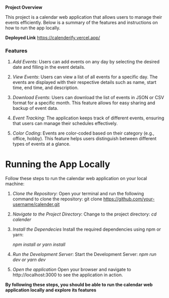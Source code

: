 **Project Overview**

This project is a calendar web application that allows users to manage their events efficiently. Below is a summary of the features and instructions on how to run the app locally.

**Deployed Link**
https://calenderify.vercel.app/

### Features

1. *Add Events*:
    Users can add events on any day by selecting the desired date and filling in the event details.

2. *View Events*:
    Users can view a list of all events for a specific day. The events are displayed with their respective details such as name, start time, end time, and description.

3. *Download Events*:
    Users can download the list of events in JSON or CSV format for a specific month. This feature allows for easy sharing and backup of event data.

4. *Event Tracking*:
    The application keeps track of different events, ensuring that users can manage their schedules effectively.
    
5. *Color Coding*:
    Events are color-coded based on their category (e.g., office, hobby). This feature helps users distinguish between different types of events at a glance.

**Running the App Locally**
=====================================
Follow these steps to run the calendar web application on your local machine:

1. *Clone the Repository*:
   Open your terminal and run the following command to clone the repository:
   git clone https://github.com/your-username/calender.git

2. *Navigate to the Project Directory*:
    Change to the project directory:
    *cd calender*

3. *Install the Dependecies*
    Install the required dependencies using npm or yarn:

    *npm install or yarn install*

4. *Run the Development Server*:
    Start the Development Server:
    *npm run dev or yarn dev*

5. *Open the application*
    Open your browser and navigate to http://localhost:3000 to see the application in action.

**By following these steps, you should be able to run the calendar web application locally and explore its features**

